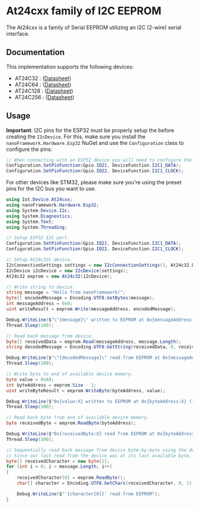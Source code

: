 # At24cxx family of I2C EEPROM

The At24cxx is a family of Serial EEPROM utilizing an I2C (2-wire) serial interface.

## Documentation

This implementation supports the following devices:

- AT24C32  : ([Datasheet](https://ww1.microchip.com/downloads/en/DeviceDoc/doc5298.pdf))
- AT24C64  : ([Datasheet](https://ww1.microchip.com/downloads/en/DeviceDoc/doc5298.pdf))
- AT24C128 : ([Datasheet](https://ww1.microchip.com/downloads/aemDocuments/documents/OTH/ProductDocuments/DataSheets/AT24C128C-AT24C256C-Data-Sheet-DS20006270B.pdf))
- AT24C256 : ([Datasheet](https://ww1.microchip.com/downloads/aemDocuments/documents/OTH/ProductDocuments/DataSheets/At24c256C-AT24C256C-Data-Sheet-DS20006270B.pdf))

## Usage

**Important**: I2C pins for the ESP32 must be properly setup the before creating the `I2cDevice`. For this, make sure you install the `nanoFramework.Hardware.Esp32` NuGet and use the `Configuration` class to configure the pins:

```csharp
// When connecting with an ESP32 device you will need to configure the I2C GPIOs used for the bus.
Configuration.SetPinFunction(Gpio.IO21, DeviceFunction.I2C1_DATA);
Configuration.SetPinFunction(Gpio.IO22, DeviceFunction.I2C1_CLOCK);
```

For other devices like STM32, please make sure you're using the preset pins for the I2C bus you want to use.

```csharp
using Iot.Device.At24cxx;
using nanoFramework.Hardware.Esp32;
using System.Device.I2c;
using System.Diagnostics;
using System.Text;
using System.Threading;

// Setup ESP32 I2C port.
Configuration.SetPinFunction(Gpio.IO21, DeviceFunction.I2C1_DATA);
Configuration.SetPinFunction(Gpio.IO22, DeviceFunction.I2C1_CLOCK);

// Setup At24c32c device.
I2cConnectionSettings settings = new I2cConnectionSettings(1, At24c32.DefaultI2cAddress);
I2cDevice i2cDevice = new I2cDevice(settings);
At24c32 eeprom = new At24c32(i2cDevice);

// Write string to device.
string message = "Hello from nanoFramework!";
byte[] encodedMessage = Encoding.UTF8.GetBytes(message);
int messageAddress = 0x0;
uint writeResult = eeprom.Write(messageAddress, encodedMessage);

Debug.WriteLine($"\"{message}\" written to EEPROM at 0x{messageAddress:X} ({writeResult} bytes)");
Thread.Sleep(100);

// Read back message from device.
byte[] receivedData = eeprom.Read(messageAddress, message.Length);
string decodedMessage = Encoding.UTF8.GetString(receivedData, 0, receivedData.Length);

Debug.WriteLine($"\"{decodedMessage}\" read from EEPROM at 0x{messageAddress:X}");
Thread.Sleep(100);

// Write byte to end of available device memory.
byte value = 0xA9;
int byteAddress = eeprom.Size - 1;
uint writeByteResult = eeprom.WriteByte(byteAddress, value);

Debug.WriteLine($"0x{value:X} written to EEPROM at 0x{byteAddress:X} ({writeByteResult} byte)");
Thread.Sleep(100);

// Read back byte from end of available device memory.
byte receivedByte = eeprom.ReadByte(byteAddress);

Debug.WriteLine($"0x{receivedByte:X} read from EEPROM at 0x{byteAddress:X}");
Thread.Sleep(100);

// Sequentially read back message from device byte-by-byte using the devices internal address counter.
// Since our last read from the device was at its last available byte, the internal address counter has now rolled over to point at the first byte.
byte[] receivedCharacter = new byte[1];
for (int i = 0; i < message.Length; i++)
{
    receivedCharacter[0] = eeprom.ReadByte();
    char[] character = Encoding.UTF8.GetChars(receivedCharacter, 0, 1);

    Debug.WriteLine($"'{character[0]}' read from EEPROM");
}
```
